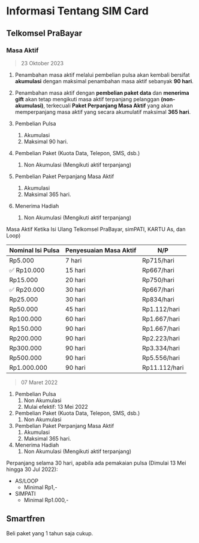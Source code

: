 # Informasi Tentang SIM Card

## Telkomsel PraBayar

### Masa Aktif

> 23 Oktober 2023

1. Penambahan masa aktif melalui pembelian pulsa akan kembali bersifat **akumulasi** dengan maksimal penambahan masa aktif sebanyak **90 hari**.
2. Penambahan masa aktif dengan **pembelian paket data** dan **menerima gift** akan tetap mengikuti masa aktif terpanjang pelanggan **(non-akumulasi)**, terkecuali **Paket Perpanjang Masa Aktif** yang akan memperpanjang masa aktif yang secara akumulatif maksimal **365 hari**.

1. Pembelian Pulsa
	1. Akumulasi
	2. Maksimal 90 hari.
2. Pembelian Paket (Kuota Data, Telepon, SMS, dsb.)
	1. Non Akumulasi (Mengikuti aktif terpanjang)
3. Pembelian Paket Perpanjang Masa Aktif
	1. Akumulasi
	2. Maksimal 365 hari.
4. Menerima Hadiah
	1. Non Akumulasi (Mengikuti aktif terpanjang)

Masa Aktif Ketika Isi Ulang
Telkomsel PraBayar, simPATI, KARTU As, dan Loop)

| Nominal Isi Pulsa | Penyesuaian Masa Aktif | N/P          |
| ----------------- | ---------------------- | ------------ |
| Rp5.000           | 7 hari                 | Rp715/hari   |
| ✅ Rp10.000          | 15 hari                | Rp667/hari   |
| Rp15.000          | 20 hari                | Rp750/hari   |
| ✅ Rp20.000          | 30 hari                | Rp667/hari   |
| Rp25.000          | 30 hari                | Rp834/hari   |
| Rp50.000          | 45 hari                | Rp1.112/hari  |
| Rp100.000         | 60 hari                | Rp1.667/hari  |
| Rp150.000         | 90 hari                | Rp1.667/hari  |
| Rp200.000         | 90 hari                | Rp2.223/hari  |
| Rp300.000         | 90 hari                | Rp3.334/hari  |
| Rp500.000         | 90 hari                | Rp5.556/hari  |
| Rp1.000.000       | 90 hari                | Rp11.112/hari |

> 07 Maret 2022

1. Pembelian Pulsa
	1. Non Akumulasi
	2. Mulai efektif: 13 Mei 2022
2. Pembelian Paket (Kuota Data, Telepon, SMS, dsb.)
	1. Non Akumulasi
3. Pembelian Paket Perpanjang Masa Aktif
	1. Akumulasi
	2. Maksimal 365 hari.
4. Menerima Hadiah
	1. Non Akumulasi (Mengikuti aktif terpanjang)

Perpanjang selama 30 hari, apabila ada pemakaian pulsa (Dimulai 13 Mei hingga 30 Jul 2022):
- AS/LOOP
	- Minimal Rp1,-
- SIMPATI
	- Minimal Rp1.000,-

## Smartfren

Beli paket yang 1 tahun saja cukup.